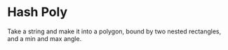 Hash Poly
=========

Take a string and make it into a polygon, bound by two nested rectangles, and a min and max angle.

